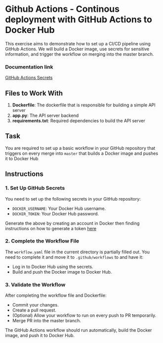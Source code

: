 # Github Actions - Continous deployment with GitHub Actions to Docker Hub

This exercise aims to demonstrate how to set up a CI/CD pipeline using GitHub Actions. We will build a Docker image, use secrets for sensitive information, and trigger the workflow on merging into the master branch.


### Documentation link
[GitHub Actions Secrets](https://docs.github.com/en/actions/security-guides/using-secrets-in-github-actions)

## Files to Work With

1. **Dockerfile**: The dockerfile that is responsible for building a simple API server
2. **app.py**: The API server backend
2. **requirements.txt**: Required dependencies to build the API server

## Task

You are required to set up a basic workflow in your GitHub repository that triggers on every merge into `master` that builds a Docker image and pushes it to Docker Hub

## Instructions

### 1. Set Up GitHub Secrets
You need to set up the following secrets in your GitHub repository:
- `DOCKER_USERNAME`: Your Docker Hub username.
- `DOCKER_TOKEN`: Your Docker Hub password.

Generate the above by creating an account in Docker then finding instructions on how to generate a token [here](https://docs.docker.com/security/for-developers/access-tokens) 

### 2. Complete the Workflow File
The `workflow.yaml` file in the current directory is partially filled out. You need to complete it and move it to `.github/workflows` to and have it:
- Log in to Docker Hub using the secrets.
- Build and push the Docker image to Docker Hub.

### 3. Validate the Workflow
After completing the workflow file and Dockerfile:
- Commit your changes.
- Create a pull request.
- (Optional) Allow your workflow to run on every push to PR temporarily.
- Merge PR into the master branch.

The GitHub Actions workflow should run automatically, build the Docker image, and push it to Docker Hub.


